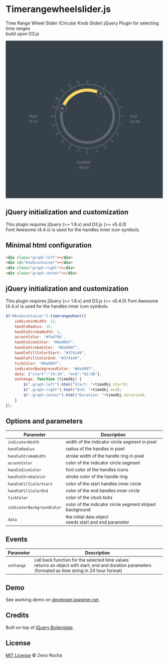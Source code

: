 # Timerangewheelslider.js
Time Range Wheel Slider (Circular Knob Slider)
jQuery Plugin for selecting time ranges<br>
build upon D3.js

![preview](https://github.com/jpweinerdev/timerangewheelslider.js/blob/master/intro.png)

## jQuery initialization and customization
This plugin requires jQuery (&gt;= 1.8.x) and D3.js (&gt;= v5.4.0)<br>Font Awesome (4.4.x) is used for the handles inner icon symbols.

## Minimal html configuration
```html
<div class="graph-left"></div>
<div id="knobcontainer"></div>
<div class="graph-right"></div>
<div class="graph-center"></div>
```

## jQuery initialization and customization
This plugin requires jQuery (>= 1.8.x) and D3.js (&gt;= v5.4.0)
Font Awesome (4.4.x) is used for the handles inner icon symbols.

```javascript
$("#knobcontainer").timerangewheel({
	indicatorWidth: 12,
	handleRadius: 15,
	handleStrokeWidth: 1,
	accentColor: '#fed766',
	handleIconColor: "#8a9097",
	handleStrokeColor: "#8a9097",
	handleFillColorStart: "#374149",
	handleFillColorEnd: "#374149",
	tickColor: "#8a9097",
	indicatorBackgroundColor: "#8a9097",
	data: {"start":"19:10", "end":"02:00"},
	onChange: function (timeObj) {
		$(".graph-left").html("Start: "+timeObj.start);
		$(".graph-right").html("End: "+timeObj.end);
		$(".graph-center").html("Duration: "+timeObj.duration);
	}
});
```

## Options and parameters
Parameter | Description
--- | ---	
`indicatorWidth` |	width of the indicator circle segment in pixel
`handleRadius` |	radius of the handles in pixel
`handleStrokeWidth` |	stroke width of the handle ring in pixel
`accentColor` |	color of the indicator circle segment
`handleIconColor` |	font color of the handles icons
`handleStrokeColor` |	stroke color of the handle ring
`handleFillColorStart` |	color of the start handles inner circle
`handleFillColorEnd` |	color of the end handles inner circle
`tickColor` |	color of the clock ticks
`indicatorBackgroundColor` |	color of the indicator circle segment striped background
`data` |	the initial data object<br> needs start and end parameter

## Events
Parameter | Description
--- | ---
`onChange` |	call back function for the selected time values<br> returns an object with start, end and duration parameters (formated as time string in 24 hour format)

## Demo

See working demo on [developer.jpweiner.net](http://developer.jpweiner.net/timerangewheel.html).


## Credits

Built on top of [jQuery Boilerplate](http://jqueryboilerplate.com).

## License

[MIT License](http://zenorocha.mit-license.org/) © Zeno Rocha
